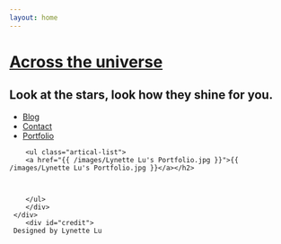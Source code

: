 ```yaml
---
layout: home
---
```


<div class="index-content blog">
    <div class="section">
    <div class="section2">    
    <div class="header">
     <h1><a href="/">Across the universe</a></h1>
     <h2>Look at the stars, look how they shine for you.</h2>
   </div>
        <ul class="artical-cate">        
            <li class="on"><a href="/">Blog</a></li>
            <li><a href="/contact">Contact</a></li>
            <li><a href="/portfolio">Portfolio</a></li>
        </ul>

        <ul class="artical-list">
        <a href="{{ /images/Lynette Lu's Portfolio.jpg }}">{{ /images/Lynette Lu's Portfolio.jpg }}</a></h2>
                                    
        
   
        </ul>
        </div> 
     </div>  
        <div id="credit">
     Designed by Lynette Lu
 </div>    
       
  </div>